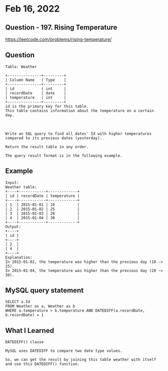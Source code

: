# Feb 16, 2022
## Question - 197. Rising Temperature
https://leetcode.com/problems/rising-temperature/

## Question

    Table: Weather

    +---------------+---------+
    | Column Name   | Type    |
    +---------------+---------+
    | id            | int     |
    | recordDate    | date    |
    | temperature   | int     |
    +---------------+---------+
    id is the primary key for this table.
    This table contains information about the temperature on a certain day.

<br>

    Write an SQL query to find all dates' Id with higher temperatures compared to its previous dates (yesterday).

    Return the result table in any order.

    The query result format is in the following example.

## Example

    Input: 
    Weather table:
    +----+------------+-------------+
    | id | recordDate | temperature |
    +----+------------+-------------+
    | 1  | 2015-01-01 | 10          |
    | 2  | 2015-01-02 | 25          |
    | 3  | 2015-01-03 | 20          |
    | 4  | 2015-01-04 | 30          |
    +----+------------+-------------+
    Output: 
    +----+
    | id |
    +----+
    | 2  |
    | 4  |
    +----+
    Explanation: 
    In 2015-01-02, the temperature was higher than the previous day (10 -> 25).
    In 2015-01-04, the temperature was higher than the previous day (20 -> 30).

## MySQL query statement
```
SELECT a.Id
FROM Weather as a, Weather as b 
WHERE a.temperature > b.temperature AND DATEDIFF(a.recordDate, b.recordDate) = 1
```

## What I Learned

```
DATEDIFF() clause

MySQL uses DATEDIFF to compare two date type values.

So, we can get the result by joining this table weather with itself and use this DATEDIFF() function.
```